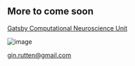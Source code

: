
## More to come soon 
[Gatsby Computational Neuroscience Unit](http://www.gatsby.ucl.ac.uk/)


![image]({{site.url}}/src/test.png)

<a href="mailto:gin.rutten@gmail.com">gin.rutten@gmail.com</a>

